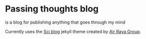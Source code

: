 # Passing thoughts blog 

is a blog for publishing anything that goes through my mind

Currently uses the [Sci blog](http://sciblog.yourfreebies.org/) jekyll theme created by [Air Raya Group](http://webdesign.airrayagroup.com/).
